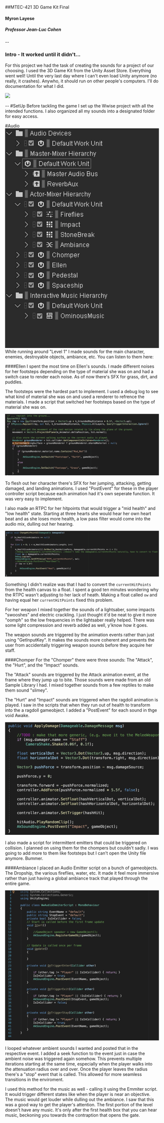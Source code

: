 ##MTEC-421 3D Game Kit Final
#### Myron Layese

##### Professor Jean-Luc Cohen
--
 
### Intro - It worked until it didn't...

For this project we had the task of creating the sounds for a project of our choosing. I used the 3D Game Kit from the Unity Asset Store. Everything went well! Until the very last day where I can't even load Unity anymore (no really, it crashes). Anywho, it should run on other people's computers. I'll do documentation for what I did.

![](https://raw.githubusercontent.com/MLayese/MTEC421Final/main/Screen%20Shot%202022-12-10%20at%208.54.42%20PM.png)

--
#SetUp
Before tackling the game I set up the Wwise project with all the intended functions. I also organized all my sounds into a designated folder for easy access.


#Audio
![](https://raw.githubusercontent.com/MLayese/MTEC421Final/main/Screen%20Shot%202022-12-12%20at%2011.56.19%20PM.png)
While running around "Level 1" I made sounds for the main character, enemies, destroyable objects, ambiance, etc. You can listen to them here:

####Ellen
I spent the most time on Ellen's sounds. I made different noises for her footsteps depending on the type of material she was on and had a switch case to render each noise. As of now there's SFX for grass, dirt, and puddles. 

The footsteps were the hardest part to implement. I used a debug log to see what kind of material she was on and used a renderer to refrence the materials. I made a script that switched her footsteps based on the type of material she was on.

![](https://raw.githubusercontent.com/MLayese/MTEC421Final/main/Screen%20Shot%202022-12-12%20at%203.31.09%20PM.png)

To flesh out her character there's SFX for her jumping, attacking, getting damaged, and landing animations. I used "PostEvent" for these in the player controller script because each animation had it's own seperate function. It was very easy to implement. 

I also made an RTPC for her hitpoints that would trigger a "mid health" and "low health" state. Starting at three hearts she would hear her own heart beat and as she loses more health, a low pass filter would come into the audio mix, dulling out her hearing. 

![](https://raw.githubusercontent.com/MLayese/MTEC421Final/main/Screen%20Shot%202022-12-13%20at%201.08.44%20AM.png)

Something I didn't realize was that I had to convert the ```currentHitPoints``` from the health canvas to a float. I spent a good ten minutes wondering why the RTPC wasn't adjusting to her lack of heath. Making a float called ```ow``` and having equal her ```currentHitPoints``` fixed this problem.

For her weapon I mixed together the sounds of a lightsaber, some impacts "swooshes" and electric crackling. I just thought it'd be neat to give it more "oomph" so the low frequencies in the lightsaber really helped.  There was some light compression and reverb added as well, y'know how it goes. 

The weapon sounds are triggered by the animation events rather than just using "GetInputKey". It makes the sounds more coherent and prevents the user from accidentally triggering weapon sounds before they acquire her staff.

####Chomper
For the "Chomper" there were three sounds: The "Attack", the "Hurt", and the "Impact" sounds. 

The "Attack" sounds are triggered by the Attack animation event, at the frame where they jump up to bite. Those sounds were made from an old Sample Library I had. I mixed together sounds from a few reptiles to make them sound "slimey". 

The "Hurt" and "Impact" sounds are triggered when the ragdoll animation is played. I saw in the scripts that when they run out of health to transform into the a ragdoll gameobject. I added a "PostEvent" for each sound in thge void Awake.

![](https://raw.githubusercontent.com/MLayese/MTEC421Final/main/Screen%20Shot%202022-12-13%20at%201.09.17%20AM.png)

I also made a script for intermittent emitters that could be triggered on collision. I planned on using them for the chompers but couldn't sadly.
I was going to add more to them like footsteps but I can't open the Unity file anymore. Bummer. 

####Ambiance
I placed an Audio Emitter script on a bunch of gameobjects. The Dropship, the various fireflies, water, etc. It made it feel more immersive rather than just having a global ambiance track that played through the entire game. 

![](https://raw.githubusercontent.com/MLayese/MTEC421Final/main/Screen%20Shot%202022-12-13%20at%201.06.11%20AM.png)

I looped whatever ambient sounds I wanted and posted that in the respective event. I added a seek function to the event just in case the ambient noise was triggered again somehow. This prevents multiple iterations starting at the same time, especially when the player walks into the attenuation radius over and over. Once the player leaves the radius there's a "stop" event that is called. This allowed for more seamless transitions in the enviroment. 

I used this method for the music as well - calling it using the Emmiter script. It would trigger different states like when the player is near an objective. The music would get louder while dulling out the ambiance. I saw that this was a good way to get the player's attention. The first portion of the level doesn't have any music. It's only after the first health box that you can hear music, beckoning you towards the contraption that opens the gate.